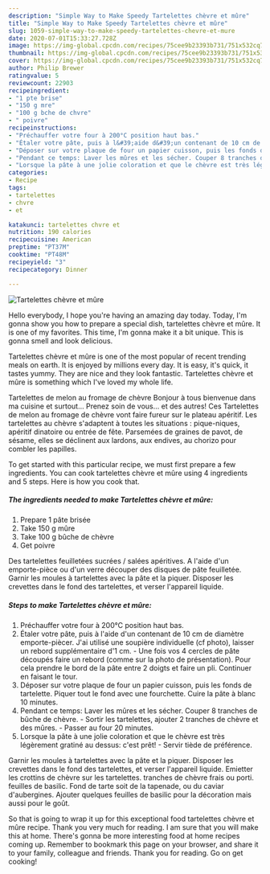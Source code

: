 ```yaml
---
description: "Simple Way to Make Speedy Tartelettes chèvre et mûre"
title: "Simple Way to Make Speedy Tartelettes chèvre et mûre"
slug: 1059-simple-way-to-make-speedy-tartelettes-chevre-et-mure
date: 2020-07-01T15:33:27.728Z
image: https://img-global.cpcdn.com/recipes/75cee9b23393b731/751x532cq70/tartelettes-chevre-et-mure-photo-principale-de-la-recette.jpg
thumbnail: https://img-global.cpcdn.com/recipes/75cee9b23393b731/751x532cq70/tartelettes-chevre-et-mure-photo-principale-de-la-recette.jpg
cover: https://img-global.cpcdn.com/recipes/75cee9b23393b731/751x532cq70/tartelettes-chevre-et-mure-photo-principale-de-la-recette.jpg
author: Philip Brewer
ratingvalue: 5
reviewcount: 22903
recipeingredient:
- "1 pte brise"
- "150 g mre"
- "100 g bche de chvre"
- " poivre"
recipeinstructions:
- "Préchauffer votre four à 200°C position haut bas."
- "Étaler votre pâte, puis à l&#39;aide d&#39;un contenant de 10 cm de diamètre emporte-piècer. J&#39;ai utilisé une soupière individuelle (cf photo), laisser un rebord supplémentaire d&#39;1 cm.  Une fois vos 4 cercles de pâte découpés faire un rebord (comme sur la photo de présentation). Pour cela prendre le bord de la pâte entre 2 doigts et faire un pli. Continuer en faisant le tour."
- "Déposer sur votre plaque de four un papier cuisson, puis les fonds de tartelette. Piquer tout le fond avec une fourchette. Cuire la pâte à blanc 10 minutes."
- "Pendant ce temps: Laver les mûres et les sécher. Couper 8 tranches de bûche de chèvre.  Sortir les tartelettes, ajouter 2 tranches de chèvre et des mûres.  Passer au four 20 minutes."
- "Lorsque la pâte à une jolie coloration et que le chèvre est très légèrement gratiné au dessus: c&#39;est prêt!  Servir tiède de préférence."
categories:
- Recipe
tags:
- tartelettes
- chvre
- et

katakunci: tartelettes chvre et 
nutrition: 190 calories
recipecuisine: American
preptime: "PT37M"
cooktime: "PT48M"
recipeyield: "3"
recipecategory: Dinner

---
```



![Tartelettes chèvre et mûre](https://img-global.cpcdn.com/recipes/75cee9b23393b731/751x532cq70/tartelettes-chevre-et-mure-photo-principale-de-la-recette.jpg)

Hello everybody, I hope you're having an amazing day today. Today, I'm gonna show you how to prepare a special dish, tartelettes chèvre et mûre. It is one of my favorites. This time, I'm gonna make it a bit unique. This is gonna smell and look delicious.

Tartelettes chèvre et mûre is one of the most popular of recent trending meals on earth. It is enjoyed by millions every day. It is easy, it's quick, it tastes yummy. They are nice and they look fantastic. Tartelettes chèvre et mûre is something which I've loved my whole life.

Tartelettes de melon au fromage de chèvre Bonjour à tous bienvenue dans ma cuisine et surtout… Prenez soin de vous… et des autres! Ces Tartelettes de melon au fromage de chèvre vont faire fureur sur le plateau apéritif. Les tartelettes au chèvre s&#39;adaptent à toutes les situations : pique-niques, apéritif dinatoire ou entrée de fête. Parsemées de graines de pavot, de sésame, elles se déclinent aux lardons, aux endives, au chorizo pour combler les papilles.


To get started with this particular recipe, we must first prepare a few ingredients. You can cook tartelettes chèvre et mûre using 4 ingredients and 5 steps. Here is how you cook that.

<!--inarticleads1-->

##### The ingredients needed to make Tartelettes chèvre et mûre:

1. Prepare 1 pâte brisée
1. Take 150 g mûre
1. Take 100 g bûche de chèvre
1. Get  poivre


Des tartelettes feuilletées sucrées / salées apéritives. A l&#39;aide d&#39;un emporte-pièce ou d&#39;un verre découper des disques de pâte feuilletée. Garnir les moules à tartelettes avec la pâte et la piquer. Disposer les crevettes dans le fond des tartelettes, et verser l&#39;appareil liquide. 

<!--inarticleads2-->

##### Steps to make Tartelettes chèvre et mûre:

1. Préchauffer votre four à 200°C position haut bas.
1. Étaler votre pâte, puis à l&#39;aide d&#39;un contenant de 10 cm de diamètre emporte-piècer. J&#39;ai utilisé une soupière individuelle (cf photo), laisser un rebord supplémentaire d&#39;1 cm.  - Une fois vos 4 cercles de pâte découpés faire un rebord (comme sur la photo de présentation). Pour cela prendre le bord de la pâte entre 2 doigts et faire un pli. Continuer en faisant le tour.
1. Déposer sur votre plaque de four un papier cuisson, puis les fonds de tartelette. Piquer tout le fond avec une fourchette. Cuire la pâte à blanc 10 minutes.
1. Pendant ce temps: Laver les mûres et les sécher. Couper 8 tranches de bûche de chèvre.  - Sortir les tartelettes, ajouter 2 tranches de chèvre et des mûres.  - Passer au four 20 minutes.
1. Lorsque la pâte à une jolie coloration et que le chèvre est très légèrement gratiné au dessus: c&#39;est prêt!  - Servir tiède de préférence.


Garnir les moules à tartelettes avec la pâte et la piquer. Disposer les crevettes dans le fond des tartelettes, et verser l&#39;appareil liquide. Emietter les crottins de chèvre sur les tartelettes. tranches de chèvre frais ou porti. feuilles de basilic. Fond de tarte soit de la tapenade, ou du caviar d&#39;aubergines. Ajouter quelques feuilles de basilic pour la décoration mais aussi pour le goût. 

So that is going to wrap it up for this exceptional food tartelettes chèvre et mûre recipe. Thank you very much for reading. I am sure that you will make this at home. There's gonna be more interesting food at home recipes coming up. Remember to bookmark this page on your browser, and share it to your family, colleague and friends. Thank you for reading. Go on get cooking!
